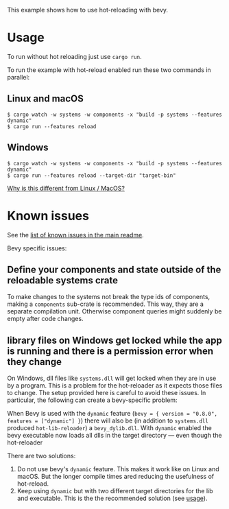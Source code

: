 This example shows how to use hot-reloading with bevy.

# Usage

To run without hot reloading just use `cargo run`.

To run the example with hot-reload enabled run these two commands in parallel:

## Linux and macOS


```shell
$ cargo watch -w systems -w components -x "build -p systems --features dynamic"
$ cargo run --features reload
```

## Windows

```shell
$ cargo watch -w systems -w components -x "build -p systems --features dynamic"
$ cargo run --features reload --target-dir "target-bin"
```

[Why is this different from Linux / MacOS?](#library-files-on-windows-get-locked-while-the-app-is-running-and-there-is-a-permission-error-when-they-change)



# Known issues

See the [list of known issues in the main readme](https://github.com/rksm/hot-lib-reloader-rs#known-issues).

Bevy specific issues:

## Define your components and state outside of the reloadable systems crate

To make changes to the systems not break the type ids of components, making a `components` sub-crate is recommended. This way, they are a separate compilation unit. Otherwise component queries might suddenly be empty after code changes.


## library files on Windows get locked while the app is running and there is a permission error when they change

On Windows, dll files like `systems.dll` will get locked when they are in use by a program. This is a problem for the hot-reloader as it expects those files to change. The setup provided here is careful to avoid these issues. In particular, the following can create a bevy-specific problem:

When Bevy is used with the `dynamic` feature (`bevy = { version = "0.8.0", features = ["dynamic"] }`) there will also be (in addition to `systems.dll` produced `hot-lib-reloader`) a `bevy_dylib.dll`. With `dynamic` enabled the bevy executable now loads all dlls in the target directory — even though the hot-reloader

There are two solutions:

1. Do not use bevy's `dynamic` feature. This makes it work like on Linux and macOS. But the longer compile times ared reducing the usefulness of hot-reload.
2. Keep using `dynamic` but with two different target directories for the lib and executable. This is the the recommended solution (see [usage](#usage)).
